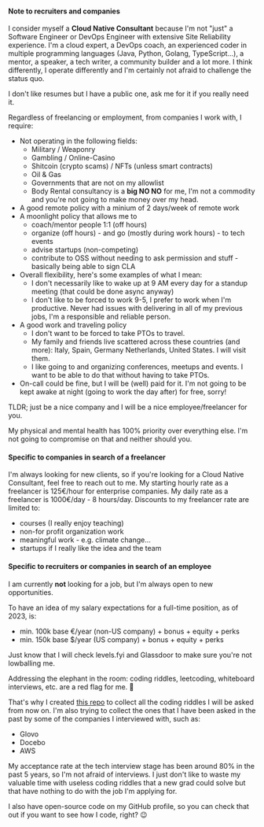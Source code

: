 #### Note to recruiters and companies

I consider myself a **Cloud Native Consultant** because I'm not "just" a Software Engineer or DevOps Engineer with extensive Site Reliability experience.
I'm a cloud expert, a DevOps coach, an experienced coder in multiple programming languages (Java, Python, Golang, TypeScript...), a mentor, a speaker, a tech writer, a community builder and a lot more.
I think differently, I operate differently and I'm certainly not afraid to challenge the status quo.

I don't like resumes but I have a public one, ask me for it if you really need it.

Regardless of freelancing or employment, from companies I work with, I require:

- Not operating in the following fields:
  - Military / Weaponry
  - Gambling / Online-Casino
  - Shitcoin (crypto scams) / NFTs (unless smart contracts)
  - Oil & Gas
  - Governments that are not on my allowlist
  - Body Rental consultancy is a **big NO NO** for me, I'm not a commodity and you're not going to make money over my head.
- A good remote policy with a minium of 2 days/week of remote work
- A moonlight policy that allows me to
  - coach/mentor people 1:1 (off hours)
  - organize (off hours) - and go (mostly during work hours) - to tech events 
  - advise startups (non-competing)
  - contribute to OSS without needing to ask permission and stuff - basically being able to sign CLA
- Overall flexibility, here's some examples of what I mean:
  - I don't necessarily like to wake up at 9 AM every day for a standup meeting (that could be done async anyway)
  - I don't like to be forced to work 9-5, I prefer to work when I'm productive. Never had issues with delivering in all of my previous jobs, I'm a responsible and reliable person.
- A good work and traveling policy
  - I don't want to be forced to take PTOs to travel. 
  - My family and friends live scattered across these countries (and more): Italy, Spain, Germany Netherlands, United States. I will visit them.
  - I like going to and organizing conferences, meetups and events. I want to be able to do that without having to take PTOs.
- On-call could be fine, but I will be (well) paid for it. I'm not going to be kept awake at night (going to work the day after) for free, sorry!

TLDR; just be a nice company and I will be a nice employee/freelancer for you.

My physical and mental health has 100% priority over everything else. I'm not going to compromise on that and neither should you.

#### Specific to companies in search of a freelancer

I'm always looking for new clients, so if you're looking for a Cloud Native Consultant, feel free to reach out to me.
My starting hourly rate as a freelancer is 125€/hour for enterprise companies.
My daily rate as a freelancer is 1000€/day - 8 hours/day.
Discounts to my freelancer rate are limited to: 
  - courses (I really enjoy teaching)
  - non-for profit organization work
  - meaningful work - e.g. climate change...
  - startups if I really like the idea and the team

#### Specific to recruiters or companies in search of an employee

I am currently **not** looking for a job, but I'm always open to new opportunities.

To have an idea of my salary expectations for a full-time position, as of 2023, is:
- min. 100k base €/year (non-US company) + bonus + equity + perks
- min. 150k base $/year (US company) + bonus + equity + perks

Just know that I will check levels.fyi and Glassdoor to make sure you're not lowballing me.

Addressing the elephant in the room: coding riddles, leetcoding, whiteboard interviews, etc. are a red flag for me. 🚩

That's why I created [this repo](https://github.com/mbianchidev/coding-challenges) to collect all the coding riddles I will be asked from now on. I'm also trying to collect the ones that I have been asked in the past by some of the companies I interviewed with, such as:
- Glovo
- Docebo
- AWS

My acceptance rate at the tech interview stage has been around 80% in the past 5 years, so I'm not afraid of interviews. I just don't like to waste my valuable time with useless coding riddles that a new grad could solve but that have nothing to do with the job I'm applying for.

I also have open-source code on my GitHub profile, so you can check that out if you want to see how I code, right? 😉
